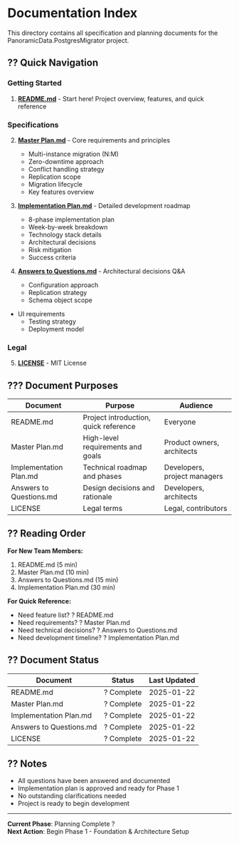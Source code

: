 # Documentation Index

This directory contains all specification and planning documents for the PanoramicData.PostgresMigrator project.

## ?? Quick Navigation

### Getting Started
1. **[README.md](README.md)** - Start here! Project overview, features, and quick reference

### Specifications
2. **[Master Plan.md](Master%20Plan.md)** - Core requirements and principles
   - Multi-instance migration (N:M)
   - Zero-downtime approach
   - Conflict handling strategy
   - Replication scope
   - Migration lifecycle
   - Key features overview

3. **[Implementation Plan.md](Implementation%20Plan.md)** - Detailed development roadmap
   - 8-phase implementation plan
   - Week-by-week breakdown
   - Technology stack details
   - Architectural decisions
   - Risk mitigation
   - Success criteria

4. **[Answers to Questions.md](Answers%20to%20Questions.md)** - Architectural decisions Q&A
   - Configuration approach
   - Replication strategy
   - Schema object scope
 - UI requirements
   - Testing strategy
   - Deployment model

### Legal
5. **[LICENSE](LICENSE)** - MIT License

## ??? Document Purposes

| Document | Purpose | Audience |
|----------|---------|----------|
| README.md | Project introduction, quick reference | Everyone |
| Master Plan.md | High-level requirements and goals | Product owners, architects |
| Implementation Plan.md | Technical roadmap and phases | Developers, project managers |
| Answers to Questions.md | Design decisions and rationale | Developers, architects |
| LICENSE | Legal terms | Legal, contributors |

## ?? Reading Order

**For New Team Members:**
1. README.md (5 min)
2. Master Plan.md (10 min)
3. Answers to Questions.md (15 min)
4. Implementation Plan.md (30 min)

**For Quick Reference:**
- Need feature list? ? README.md
- Need requirements? ? Master Plan.md
- Need technical decisions? ? Answers to Questions.md
- Need development timeline? ? Implementation Plan.md

## ?? Document Status

| Document | Status | Last Updated |
|----------|--------|--------------|
| README.md | ? Complete | 2025-01-22 |
| Master Plan.md | ? Complete | 2025-01-22 |
| Implementation Plan.md | ? Complete | 2025-01-22 |
| Answers to Questions.md | ? Complete | 2025-01-22 |
| LICENSE | ? Complete | 2025-01-22 |

## ?? Notes

- All questions have been answered and documented
- Implementation plan is approved and ready for Phase 1
- No outstanding clarifications needed
- Project is ready to begin development

---

**Current Phase**: Planning Complete ?  
**Next Action**: Begin Phase 1 - Foundation & Architecture Setup
